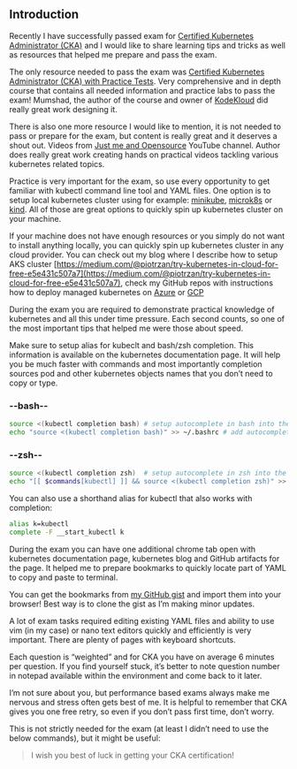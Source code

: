 ## Introduction

Recently I have successfully passed exam for [Certified Kubernetes Administrator (CKA)](https://www.cncf.io/certification/cka/) and I would like to share learning tips and tricks as well as resources that helped me prepare and pass the exam.

The only resource needed to pass the exam was [Certified Kubernetes Administrator (CKA) with Practice Tests](https://kodekloud.com/p/certified-kubernetes-administrator-with-practice-tests). Very comprehensive and in depth course that contains all needed information and practice labs to pass the exam! Mumshad, the author of the course and owner of [KodeKloud](https://kodekloud.com/) did really great work designing it.

There is also one more resource I would like to mention, it is not needed to pass or prepare for the exam, but content is really great and it deserves a shout out. Videos from [Just me and Opensource](https://www.youtube.com/user/wenkatn/featured) YouTube channel. Author does really great work creating hands on practical videos tackling various kubernetes related topics.

Practice is very important for the exam, so use every opportunity to get familiar with kubectl command line tool and YAML files. One option is to setup local kubernetes cluster using for example: [minikube](https://kubernetes.io/docs/tasks/tools/install-minikube/), [microk8s](https://microk8s.io/docs/) or [kind](https://kind.sigs.k8s.io/). All of those are great options to quickly spin up kubernetes cluster on your machine.

If your machine does not have enough resources or you simply do not want to install anything locally, you can quickly spin up kubernetes cluster in any cloud provider. You can check out my blog where I describe how to setup AKS cluster [https://medium.com/@piotrzan/try-kubernetes-in-cloud-for-free-e5e431c507a7](https://medium.com/@piotrzan/try-kubernetes-in-cloud-for-free-e5e431c507a7), check my GitHub repos with instructions how to deploy managed kubernetes on [Azure](https://github.com/Piotr1215/terraform-aks) or [GCP](https://github.com/Piotr1215/terraform-gcp)

During the exam you are required to demonstrate practical knowledge of kubernetes and all this under time pressure. Each second counts, so one of the most important tips that helped me were those about speed.

Make sure to setup alias for kubeclt and bash/zsh completion. This information is available on the kubernetes documentation page. It will help you be much faster with commands and most importantly completion sources pod and other kubernetes objects names that you don’t need to copy or type.

<!-- select:start -->
<!-- select-menu-labels:Shell -->

### --bash--

```bash
source <(kubectl completion bash) # setup autocomplete in bash into the current shell, bash-completion package should be installed first.
echo "source <(kubectl completion bash)" >> ~/.bashrc # add autocomplete permanently to your bash shell.
```

### --zsh--

```bash
source <(kubectl completion zsh)  # setup autocomplete in zsh into the current shell
echo "[[ $commands[kubectl] ]] && source <(kubectl completion zsh)" >> ~/.zshrc # add autocomplete permanently to your zsh shell
```
<!-- select:end -->

You can also use a shorthand alias for kubectl that also works with completion:

```bash
alias k=kubectl
complete -F __start_kubectl k
```

During the exam you can have one additional chrome tab open with kubernetes documentation page, kubernetes blog and GitHub artifacts for the page. It helped me to prepare bookmarks to quickly locate part of YAML to copy and paste to terminal.

You can get the bookmarks from [my GitHub gist](https://gist.github.com/Piotr1215/016ba7218a1a949574786fb9b92382c1) and import them into your browser! Best way is to clone the gist as I’m making minor updates.

A lot of exam tasks required editing existing YAML files and ability to use vim (in my case) or nano text editors quickly and efficiently is very important. There are plenty of pages with keyboard shortcuts.

Each question is “weighted” and for CKA you have on average 6 minutes per question. If you find yourself stuck, it’s better to note question number in notepad available within the environment and come back to it later.

I’m not sure about you, but performance based exams always make me nervous and stress often gets best of me. It is helpful to remember that CKA gives you one free retry, so even if you don’t pass first time, don’t worry.

This is not strictly needed for the exam (at least I didn’t need to use the below commands), but it might be useful:

> I wish you best of luck in getting your CKA certification!